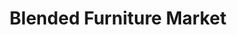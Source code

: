 ---
title: "Blended Furniture Market"
url: /norton-shores/blended-furniture-market/
shop: furniture
---